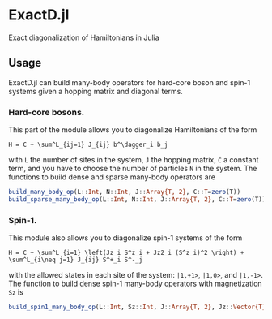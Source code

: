 ExactD.jl
====

Exact diagonalization of Hamiltonians in Julia

Usage
---

ExactD.jl can build many-body operators for hard-core boson  and spin-1 systems given a hopping matrix and diagonal terms.

 ### Hard-core bosons.

 This part of the module allows you to diagonalize Hamiltonians of the form

 `H = C + \sum^L_{ij=1} J_{ij} b^\dagger_i b_j`

 with `L` the number of sites in the system, `J` the hopping matrix, `C` a constant term, and you have to choose the number of particles `N` in the system. The functions to build dense and sparse many-body operators are

 ```julia
 build_many_body_op(L::Int, N::Int, J::Array{T, 2}, C::T=zero(T))
 build_sparse_many_body_op(L::Int, N::Int, J::Array{T, 2}, C::T=zero(T))
 ```

 ### Spin-1.

 This module also allows you to diagonalize spin-1 systems of the form

 ` H = C + \sum^L_{i=1} \left(Jz_i S^z_i + Jz2_i (S^z_i)^2 \right) + \sum^L_{i\neq j=1} J_{ij} S^+_i S^-_j `

 with the allowed states in each site of the system: `|1,+1>`, `|1,0>`, and `|1,-1>`. The function to build dense spin-1 many-body operators with magnetization `Sz` is

 ```julia
 build_spin1_many_body_op(L::Int, Sz::Int, J::Array{T, 2}, Jz::Vector{T}, Jz2::Vector{T}, C::T=zero(T))
 ```
